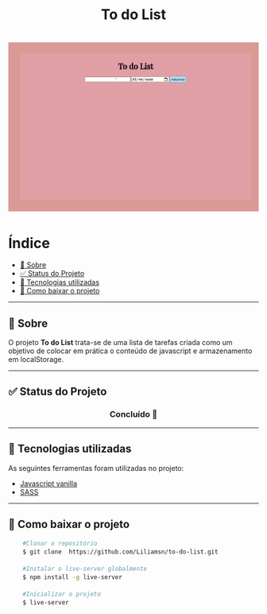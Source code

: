 <h1 align="center">To do List</h1>

<h1>
<img src="img/Peek%2029-12-2021%2022-08.gif">
</h1>

# Índice

  - [📝️ Sobre](#️-sobre)
  - [✅️ Status do Projeto](#️-status-do-projeto)
  - [🔧️ Tecnologias utilizadas](#️-tecnologias-utilizadas)
  - [📕️ Como baixar o projeto](#️-como-baixar-o-projeto)

---

## 📝️ Sobre

O projeto **To do List** trata-se de uma lista de tarefas criada como um objetivo de colocar em prática o conteúdo de javascript e armazenamento em localStorage.

---
## ✅️ Status do Projeto

<h3 align="center">Concluído 🚀️</h3>

---
## 🔧️ Tecnologias utilizadas

As seguintes ferramentas foram utilizadas no projeto:

- [Javascript vanilla](https://developer.mozilla.org/pt-BR/docs/Web/JavaScript)
- [SASS](https://sass-lang.com/)

---

## 📕️ Como baixar o projeto

```bash
    #Clonar o repositório
    $ git clone  https://github.com/Liliamsn/to-do-list.git

    #Instalar o live-server globalmente
    $ npm install -g live-server

    #Inicializar o projeto
    $ live-server
```

